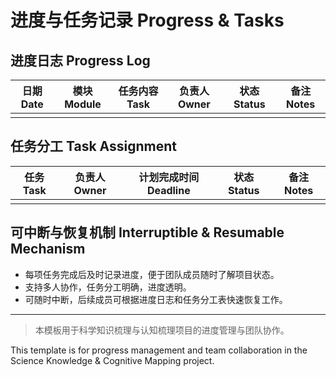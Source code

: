 # 进度与任务记录 Progress & Tasks

## 进度日志 Progress Log

| 日期 Date | 模块 Module | 任务内容 Task | 负责人 Owner | 状态 Status | 备注 Notes |
|-----------|------------|--------------|-------------|-------------|------------|
|           |            |              |             |             |            |

## 任务分工 Task Assignment

| 任务 Task | 负责人 Owner | 计划完成时间 Deadline | 状态 Status | 备注 Notes |
|-----------|-------------|----------------------|-------------|------------|
|           |             |                      |             |            |

## 可中断与恢复机制 Interruptible & Resumable Mechanism

- 每项任务完成后及时记录进度，便于团队成员随时了解项目状态。
- 支持多人协作，任务分工明确，进度透明。
- 可随时中断，后续成员可根据进度日志和任务分工表快速恢复工作。

---

> 本模板用于科学知识梳理与认知梳理项目的进度管理与团队协作。

This template is for progress management and team collaboration in the Science Knowledge & Cognitive Mapping project.
